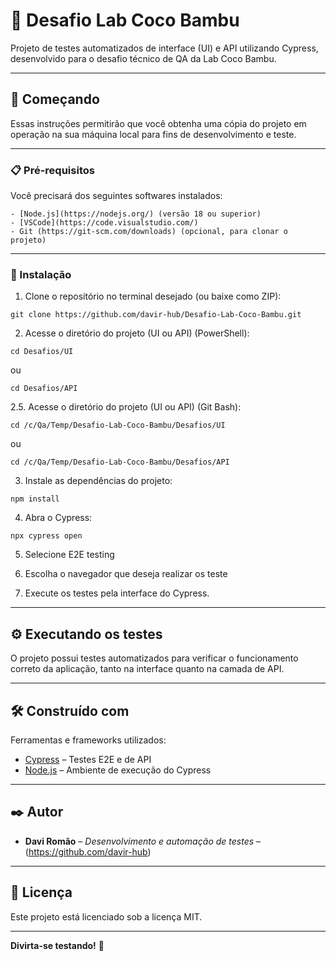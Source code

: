 
# 🧪 Desafio Lab Coco Bambu

Projeto de testes automatizados de interface (UI) e API utilizando Cypress, desenvolvido para o desafio técnico de QA da Lab Coco Bambu.

---

## 🚀 Começando

Essas instruções permitirão que você obtenha uma cópia do projeto em operação na sua máquina local para fins de desenvolvimento e teste.

---

### 📋 Pré-requisitos

Você precisará dos seguintes softwares instalados:

```
- [Node.js](https://nodejs.org/) (versão 18 ou superior)
- [VSCode](https://code.visualstudio.com/)
- Git (https://git-scm.com/downloads) (opcional, para clonar o projeto)
```

---

### 🔧 Instalação

1. Clone o repositório no terminal desejado (ou baixe como ZIP):

```
git clone https://github.com/davir-hub/Desafio-Lab-Coco-Bambu.git
```

2. Acesse o diretório do projeto (UI ou API) (PowerShell):

```
cd Desafios/UI
```

ou

```
cd Desafios/API
```
2.5.  Acesse o diretório do projeto (UI ou API) (Git Bash):

```
cd /c/Qa/Temp/Desafio-Lab-Coco-Bambu/Desafios/UI
```

ou

```
cd /c/Qa/Temp/Desafio-Lab-Coco-Bambu/Desafios/API
```

3. Instale as dependências do projeto:

```
npm install
```

4. Abra o Cypress:

```
npx cypress open
```
5. Selecione E2E testing

6. Escolha o navegador que deseja realizar os teste

7. Execute os testes pela interface do Cypress.

---

## ⚙️ Executando os testes

O projeto possui testes automatizados para verificar o funcionamento correto da aplicação, tanto na interface quanto na camada de API.

---

## 🛠️ Construído com

Ferramentas e frameworks utilizados:

* [Cypress](https://www.cypress.io/) – Testes E2E e de API
* [Node.js](https://nodejs.org/) – Ambiente de execução do Cypress

---

## ✒️ Autor

* **Davi Romão** – *Desenvolvimento e automação de testes* – (https://github.com/davir-hub)

---

## 📄 Licença

Este projeto está licenciado sob a licença MIT.

---

**Divirta-se testando!** 🚀
